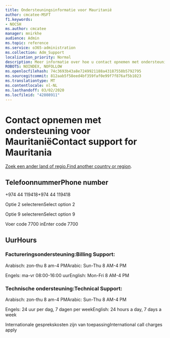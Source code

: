 ```yaml
---
title: Ondersteuningsinformatie voor Mauritanië
author: cmcatee-MSFT
f1.keywords:
- NOCSH
ms.author: cmcatee
manager: mnirkhe
audience: Admin
ms.topic: reference
ms.service: o365-administration
ms.collection: Adm_Support
localization_priority: Normal
description: Meer informatie over hoe u contact opnemen met ondersteuning voor uw land of regio.
ROBOTS: NOINDEX, NOFOLLOW
ms.openlocfilehash: 74c3693b43a8e7249921188a43187558b5792795
ms.sourcegitcommit: 812aab5f58eed4bf359faf0e99f7f876af5b1023
ms.translationtype: MT
ms.contentlocale: nl-NL
ms.lasthandoff: 03/02/2020
ms.locfileid: "42808911"
---
```

# <a name="contact-support-for-mauritania"></a><span data-ttu-id="eec37-103">Contact opnemen met ondersteuning voor Mauritanië</span><span class="sxs-lookup"><span data-stu-id="eec37-103">Contact support for Mauritania</span></span>

<span data-ttu-id="eec37-104">[Zoek een ander land of regio.](../contact-support-for-business-products.md)</span><span class="sxs-lookup"><span data-stu-id="eec37-104">[Find another country or region](../contact-support-for-business-products.md).</span></span>

## <a name="phone-number"></a><span data-ttu-id="eec37-105">Telefoonnummer</span><span class="sxs-lookup"><span data-stu-id="eec37-105">Phone number</span></span>
<span data-ttu-id="eec37-106">+974 44 119418</span><span class="sxs-lookup"><span data-stu-id="eec37-106">+974 44 119418</span></span>

<span data-ttu-id="eec37-107">Optie 2 selecteren</span><span class="sxs-lookup"><span data-stu-id="eec37-107">Select option 2</span></span>

<span data-ttu-id="eec37-108">Optie 9 selecteren</span><span class="sxs-lookup"><span data-stu-id="eec37-108">Select option 9</span></span>

<span data-ttu-id="eec37-109">Voer code 7700 in</span><span class="sxs-lookup"><span data-stu-id="eec37-109">Enter code 7700</span></span>

## <a name="hours"></a><span data-ttu-id="eec37-110">Uur</span><span class="sxs-lookup"><span data-stu-id="eec37-110">Hours</span></span>
### <a name="billing-support"></a><span data-ttu-id="eec37-111">Factureringsondersteuning:</span><span class="sxs-lookup"><span data-stu-id="eec37-111">Billing Support:</span></span>

<span data-ttu-id="eec37-112">Arabisch: zon-thu 8 am-4 PM</span><span class="sxs-lookup"><span data-stu-id="eec37-112">Arabic: Sun-Thu 8 AM-4 PM</span></span>

<span data-ttu-id="eec37-113">Engels: ma-vr 08:00-16:00 uur</span><span class="sxs-lookup"><span data-stu-id="eec37-113">English: Mon-Fri 8 AM-4 PM</span></span>

### <a name="technical-support"></a><span data-ttu-id="eec37-114">Technische ondersteuning:</span><span class="sxs-lookup"><span data-stu-id="eec37-114">Technical Support:</span></span>

<span data-ttu-id="eec37-115">Arabisch: zon-thu 8 am-4 PM</span><span class="sxs-lookup"><span data-stu-id="eec37-115">Arabic: Sun-Thu 8 AM-4 PM</span></span>

<span data-ttu-id="eec37-116">Engels: 24 uur per dag, 7 dagen per week</span><span class="sxs-lookup"><span data-stu-id="eec37-116">English: 24 hours a day, 7 days a week</span></span>

<span data-ttu-id="eec37-117">Internationale gesprekskosten zijn van toepassing</span><span class="sxs-lookup"><span data-stu-id="eec37-117">International call charges apply</span></span>
